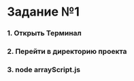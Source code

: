# Задание №1

### 1. Открыть Терминал

### 2. Перейти в директорию проекта

### 3. node arrayScript.js